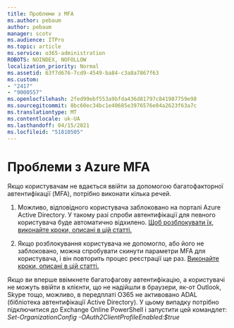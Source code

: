 ```yaml
---
title: Проблеми з MFA
ms.author: pebaum
author: pebaum
manager: scotv
ms.audience: ITPro
ms.topic: article
ms.service: o365-administration
ROBOTS: NOINDEX, NOFOLLOW
localization_priority: Normal
ms.assetid: 63f7d676-7cd9-4549-ba84-c3a8a7867f63
ms.custom:
- "2417"
- "9000557"
ms.openlocfilehash: 2fed99ebf553a9bfda436d81797c841987759e98
ms.sourcegitcommit: 8bc60ec34bc1e40685e3976576e04a2623f63a7c
ms.translationtype: MT
ms.contentlocale: uk-UA
ms.lasthandoff: 04/15/2021
ms.locfileid: "51810505"
---
```

# <a name="issues-with-azure-mfa"></a>Проблеми з Azure MFA
Якщо користувачам не вдається ввійти за допомогою багатофакторної автентифікації (MFA), потрібно виконати кілька речей.

1. Можливо, відповідного користувача заблоковано на порталі Azure Active Directory. У такому разі спроби автентифікації для певного користувача буде автоматично відхилено. [Щоб розблокувати їх, виконайте кроки, описані в цій статті.](https://docs.microsoft.com/azure/active-directory/authentication/howto-mfa-mfasettings#block-and-unblock-users)

2. Якщо розблокування користувача не допомогло, або його не заблоковано, можна спробувати скинути параметри MFA для користувача, і він повторить процес реєстрації ще раз. [Виконайте кроки, описані в цій статті.](https://docs.microsoft.com/azure/active-directory/authentication/howto-mfa-userdevicesettings#require-users-to-provide-contact-methods-again)

Якщо ви вперше ввімкнете багатофагову автентифікацію, а користувачі не можуть ввійти в клієнти, що не надійшли в браузери, як-от Outlook, Skype тощо, можливо, в передплаті O365 не активовано ADAL (бібліотека автентифікації Active Directory). У цьому випадку потрібно підключитися до Exchange Online PowerShell і запустити цей командлет:  *Set-OrganizationConfig -OAuth2ClientProfileEnabled:$true*